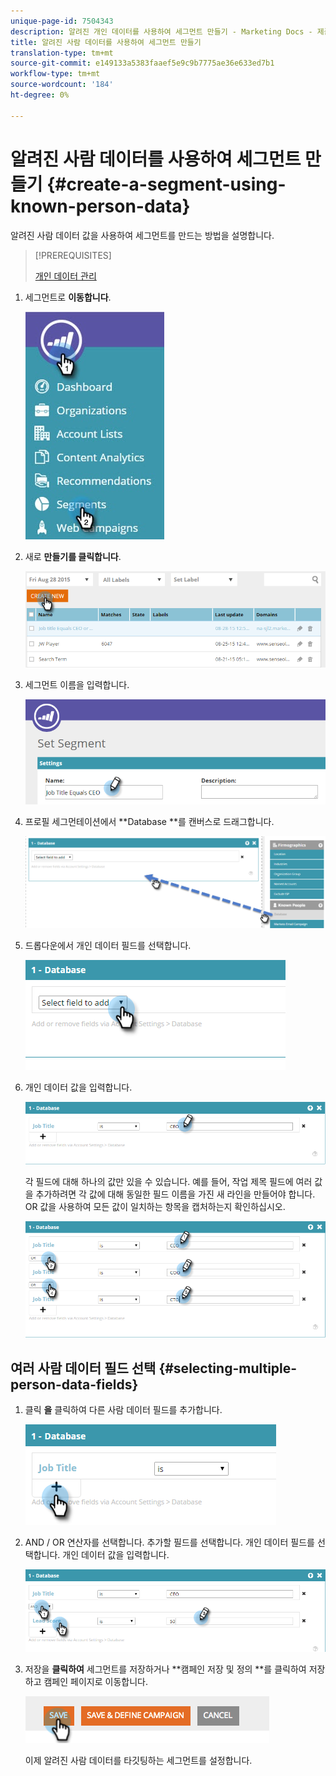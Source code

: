 ```yaml
---
unique-page-id: 7504343
description: 알려진 개인 데이터를 사용하여 세그먼트 만들기 - Marketing Docs - 제품 설명서
title: 알려진 사람 데이터를 사용하여 세그먼트 만들기
translation-type: tm+mt
source-git-commit: e149133a5383faaef5e9c9b7775ae36e633ed7b1
workflow-type: tm+mt
source-wordcount: '184'
ht-degree: 0%

---
```



# 알려진 사람 데이터를 사용하여 세그먼트 만들기 {#create-a-segment-using-known-person-data}

알려진 사람 데이터 값을 사용하여 세그먼트를 만드는 방법을 설명합니다.

>[!PREREQUISITES]
>
>[개인 데이터 관리](manage-person-data.md)

1. 세그먼트로 **이동합니다**.

   ![](assets/new-dropdown-segments-hand-2.jpg)

1. 새로 **만들기를 클릭합니다**.

   ![](assets/image2015-8-28-13-3a19-3a59.png)

1. 세그먼트 이름을 입력합니다.

   ![](assets/image2015-8-28-13-3a2-3a59.png)

1. 프로필 세그먼테이션에서 **Database **를 캔버스로 드래그합니다.

   ![](assets/four-1.png)

1. 드롭다운에서 개인 데이터 필드를 선택합니다.

   ![](assets/five-1.png)

1. 개인 데이터 값을 입력합니다.

   ![](assets/six.png)

   각 필드에 대해 하나의 값만 있을 수 있습니다. 예를 들어, 작업 제목 필드에 여러 값을 추가하려면 각 값에 대해 동일한 필드 이름을 가진 새 라인을 만들어야 합니다. OR 값을 사용하여 모든 값이 일치하는 항목을 캡처하는지 확인하십시오.

   ![](assets/seven-1.png)

## 여러 사람 데이터 필드 선택 {#selecting-multiple-person-data-fields}

1. 클릭 **을** 클릭하여 다른 사람 데이터 필드를 추가합니다.

   ![](assets/eight.png)

1. AND / OR 연산자를 선택합니다. 추가할 필드를 선택합니다. 개인 데이터 필드를 선택합니다. 개인 데이터 값을 입력합니다.

   ![](assets/nine.png)

1. 저장을 **클릭하여** 세그먼트를 저장하거나 **캠페인 저장 및 정의 **를 클릭하여 저장하고 캠페인 페이지로 이동합니다.

   ![](assets/image2014-11-19-19-3a48-3a20-1.png)

   이제 알려진 사람 데이터를 타깃팅하는 세그먼트를 설정합니다.

